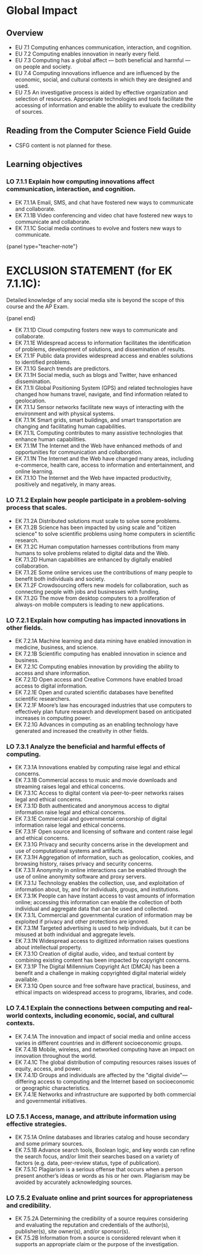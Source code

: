 # Global Impact

## Overview

- EU 7.1 Computing enhances communication, interaction, and cognition.
- EU 7.2 Computing enables innovation in nearly every field.
- EU 7.3 Computing has a global affect — both beneficial and harmful — on people and society.
- EU 7.4 Computing innovations influence and are influenced by the economic, social, and cultural contexts in which they are designed and used.
- EU 7.5 An investigative process is aided by effective organization and selection of resources. Appropriate technologies and tools facilitate the accessing of information and enable the ability to evaluate the credibility of sources.

## Reading from the Computer Science Field Guide

- CSFG content is not planned for these.

## Learning objectives

### LO 7.1.1 Explain how computing innovations affect communication, interaction, and cognition.

- EK 7.1.1A Email, SMS, and chat have fostered new ways to communicate and collaborate.
- EK 7.1.1B Video conferencing and video chat have fostered new ways to communicate and collaborate.
- EK 7.1.1C Social media continues to evolve and fosters new ways to communicate.

{panel type="teacher-note"}

# EXCLUSION STATEMENT (for EK 7.1.1C):
  
Detailed knowledge of any social media site is beyond the scope of this course and the AP Exam.

{panel end}

- EK 7.1.1D Cloud computing fosters new ways to communicate and collaborate.
- EK 7.1.1E Widespread access to information facilitates the identification of problems, development of solutions, and dissemination of results.
- EK 7.1.1F Public data provides widespread access and enables solutions to identified problems.
- EK 7.1.1G Search trends are predictors.
- EK 7.1.1H Social media, such as blogs and Twitter, have enhanced dissemination.
- EK 7.1.1I Global Positioning System (GPS) and related technologies have changed how humans travel, navigate, and find information related to geolocation.
- EK 7.1.1J Sensor networks facilitate new ways of interacting with the environment and with physical systems.
- EK 7.1.1K Smart grids, smart buildings, and smart transportation are changing and facilitating human capabilities.
- EK 7.1.1L Computing contributes to many assistive technologies that enhance human capabilities.
- EK 7.1.1M The Internet and the Web have enhanced methods of and opportunities for communication and collaboration.
- EK 7.1.1N The Internet and the Web have changed many areas, including e-commerce, health care, access to information and entertainment, and online learning.
- EK 7.1.1O The Internet and the Web have impacted productivity, positively and negatively, in many areas.

### LO 7.1.2 Explain how people participate in a problem-solving process that scales.

- EK 7.1.2A Distributed solutions must scale to solve some problems.
- EK 7.1.2B Science has been impacted by using scale and "citizen science" to solve scientific problems using home computers in scientific research.
- EK 7.1.2C Human computation harnesses contributions from many humans to solve problems related to digital data and the Web.
- EK 7.1.2D Human capabilities are enhanced by digitally enabled collaboration.
- EK 7.1.2E Some online services use the contributions of many people to benefit both individuals and society.
- EK 7.1.2F Crowdsourcing offers new models for collaboration, such as connecting people with jobs and businesses with funding.
- EK 7.1.2G The move from desktop computers to a proliferation of always-on mobile computers is leading to new applications.

### LO 7.2.1 Explain how computing has impacted innovations in other fields.

- EK 7.2.1A Machine learning and data mining have enabled innovation in medicine, business, and science.
- EK 7.2.1B Scientific computing has enabled innovation in science and business.
- EK 7.2.1C Computing enables innovation by providing the ability to access and share information.
- EK 7.2.1D Open access and Creative Commons have enabled broad access to digital information.
- EK 7.2.1E Open and curated scientific databases have benefited scientific researchers.
- EK 7.2.1F Moore’s law has encouraged industries that use computers to effectively plan future research and development based on anticipated increases in computing power.
- EK 7.2.1G Advances in computing as an enabling technology have generated and increased the creativity in other fields.

### LO 7.3.1 Analyze the beneficial and harmful effects of computing.

- EK 7.3.1A Innovations enabled by computing raise legal and ethical concerns.
- EK 7.3.1B Commercial access to music and movie downloads and streaming raises legal and ethical concerns.
- EK 7.3.1C Access to digital content via peer-to-peer networks raises legal and ethical concerns.
- EK 7.3.1D Both authenticated and anonymous access to digital information raise legal and ethical concerns.
- EK 7.3.1E Commercial and governmental censorship of digital information raise legal and ethical concerns.
- EK 7.3.1F Open source and licensing of software and content raise legal and ethical concerns.
- EK 7.3.1G Privacy and security concerns arise in the development and use of computational systems and artifacts.
- EK 7.3.1H Aggregation of information, such as geolocation, cookies, and browsing history, raises privacy and security concerns.
- EK 7.3.1I Anonymity in online interactions can be enabled through the use of online anonymity
software and proxy servers.
- EK 7.3.1J Technology enables the collection, use, and exploitation of information about, by, and for individuals, groups, and institutions.
- EK 7.3.1K People can have instant access to vast amounts of information online; accessing this information can enable the collection of both individual and aggregate data that can be used and collected.
- EK 7.3.1L Commercial and governmental curation of information may be exploited if privacy and other protections are ignored.
- EK 7.3.1M Targeted advertising is used to help individuals, but it can be misused at both individual
and aggregate levels.
- EK 7.3.1N Widespread access to digitized information raises questions about intellectual property.
- EK 7.3.1O Creation of digital audio, video, and textual content by combining existing content has been impacted by copyright concerns.
- EK 7.3.1P The Digital Millennium Copyright Act (DMCA) has been a benefit and a challenge in making copyrighted digital material widely available.
- EK 7.3.1Q Open source and free software have practical, business, and ethical impacts on widespread access to programs, libraries, and code.

### LO 7.4.1 Explain the connections between computing and real-world contexts, including economic, social, and cultural contexts.

- EK 7.4.1A The innovation and impact of social media and online access varies in different countries and in different socioeconomic groups.
- EK 7.4.1B Mobile, wireless, and networked computing have an impact on innovation throughout the world.
- EK 7.4.1C The global distribution of computing resources raises issues of equity, access, and power.
- EK 7.4.1D Groups and individuals are affected by the "digital divide"—differing access to computing and the Internet based on socioeconomic or geographic characteristics.
- EK 7.4.1E Networks and infrastructure are supported by both commercial and governmental initiatives.

### LO 7.5.1 Access, manage, and attribute information using effective strategies.

- EK 7.5.1A Online databases and libraries catalog and house secondary and some primary sources.
- EK 7.5.1B Advance search tools, Boolean logic, and key words can refine the search focus, and/or limit their searches based on a variety of factors (e.g. data, peer-review status, type of publication).
- EK 7.5.1C Plagiarism is a serious offense that occurs when a person present another’s ideas or words as his or her own. Plagiarism may be avoided by accurately acknowledging sources.

### LO 7.5.2 Evaluate online and print sources for appropriateness and credibility.

- EK 7.5.2A Determining the credibility of a source requires considering and evaluating the reputation and credentials of the author(s), publisher(s), site owner(s), and/or sponsor(s).
- EK 7.5.2B Information from a source is considered relevant when it supports an appropriate
claim or the purpose of the investigation.
